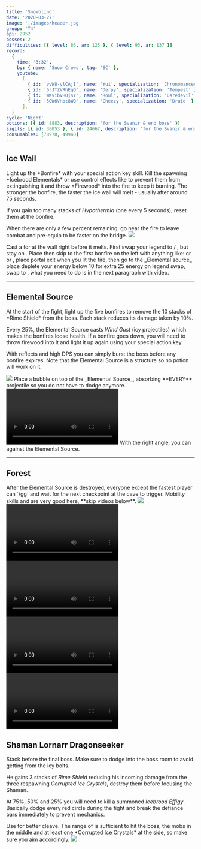 ```yaml
---
title: 'Snowblind'
date: '2020-03-27'
image: './images/header.jpg'
group: 'T4'
api: 2952
bosses: 2
difficulties: [{ level: 86, ar: 125 }, { level: 93, ar: 137 }]
record:
  {
    time: '3:32',
    by: { name: 'Snow Crows', tag: 'SC' },
    youtube:
      [
        { id: 'vvW8-vlCAjI', name: 'Yui', specialization: 'Chronomancer' },
        { id: '5rJTZVRhEqQ', name: 'Derpy', specialization: 'Tempest' },
        { id: 'WKvibVHOjsY', name: 'Roul', specialization: 'Daredevil' },
        { id: '5OW6VHot8WQ', name: 'Cheezy', specialization: 'Druid' },
      ],
  }
cycle: 'Night'
potions: [{ id: 8883, description: 'for the Svanir & end boss' }]
sigils: [{ id: 36053 }, { id: 24667, description: 'for the Svanir & end boss' }]
consumables: [78978, 49940]
---
```


## Ice Wall <Item id="8883" disableText/><Item id="24667" disableText/>

<Grid>
<GridItem sm="8">
Light up the *Bonfire* with your special action key skill. Kill the spawning *Icebrood Elementals* or use control effects like <Control name="pull"/> to prevent them from extinguishing it and throw *Firewood* into the fire to keep it burning. The stronger the bonfire, the faster the ice wall will melt - usually after around 75 seconds.

If you gain too many stacks of _Hypothermia_ (one every 5 seconds), reset them at the bonfire.

When there are only a few percent remaining, go near the fire to leave combat and pre-equip <Item id="49940"/> to be faster on the bridge.
</GridItem>
<GridItem sm="4">
<Image src="./images/the_start_area.jpg" caption="The start area"/>
</GridItem>
</Grid>

<Tabs>
<Tab specialization="Elementalist">
Cast a <Skill name="Conjure Fiery Greatsword"/> for <Specialization name="revenant"/> at the wall right before it melts.
</Tab>
<Tab specialization="Revenant">
First swap your legend to <Skill name="Legendary Centaur Stance"/> / <Skill name="Legendary Renegade Stance"/>, but stay on <Skill name="Legendary Renegade Stance" disableText/>. Place <Item id="78978"/> then  skip to the first bonfire on the left with anything like: <Skill name="Conjure Fiery Greatsword"/> or <Item id="49940"/> or <Item id="85244"/>, place portal exit when you lit the fire, then go to the _Elemental source_ place deplete your energy below 10 for extra 25 energy on legend swap, swap to <Skill name="Legendary Centaur Stance"/>, what you need to do is in the next paragraph with video.
</Tab>
</Tabs>

---

## Elemental Source <Item id="8885" disableText/><Item id="24661" disableText/>

<Grid>
<GridItem sm="8">
At the start of the fight, light up the five bonfires to remove the 10 stacks of *Rime Shield* from the boss. Each stack reduces its damage taken by 10%.

Every 25%, the Elemental Source casts _Wind Gust_ (icy projectiles) which makes the bonfires loose health. If a bonfire goes down, you will need to throw firewood into it and light it up again using your special action key.

With reflects and high DPS you can simply burst the boss before any bonfire expires. Note that the Elemental Source is a structure so no potion will work on it.
</GridItem>

<GridItem sm="4">
<Image src="./images/the_elemental_source.jpg" caption="The Elemental Source"/>
</GridItem>

<GridItem sm="12">
<Tabs>
<Tab specialization="revenant">
Place a bubble on top of the _Elemental Source_, absorbing **EVERY** projectile so you do not have to dodge anymore.
  
<Video title="Revenant bubble" youtube="ORcJL1p1pN8"/>
</Tab>

<Tab specialization="elementalist">
With the right angle, you can <Skill id="5697"/> against the Elemental Source.
</Tab>
</Tabs>
</GridItem>
</Grid>



---

## Forest <Item id="8883" disableText/><Item id="24667" disableText/>

<Grid>
<GridItem sm="8">
After the Elemental Source is destroyed, everyone except the fastest player can `/gg` and wait for the next checkpoint at the cave to trigger. Mobility skills and <Item id="49940"/> are very good here, **skip videos below**.
</GridItem>
<GridItem sm="4">
    <Image src="./images/the_icy_forest.jpg" caption="The icy forest"/>
</GridItem>
  
<GridItem sm="12">  
<Tabs>
<Tab specialization="Ranger">
<Video title="Ranger skip" timestamp="100"  youtube="3Zc_ZJqPD0s"/>  
</Tab>
<Tab specialization="Warrior">
<Video title="Warrior skip" timestamp="21"  youtube="29qQ2xU1YHk"/>
</Tab>
<Tab specialization="Guardian">
<Video title="Guardian skip" timestamp="256" youtube="MmJTsOhdQeo"/>
</Tab>
<Tab specialization="Thief">
<Video title="Thief skip" timestamp="125" youtube="Alpgs_GaZV0"/>
</Tab>
</Tabs>
</GridItem>
 
</Grid>

## Shaman Lornarr Dragonseeker <Item id="8883" disableText/><Item id="24667" disableText/>

<Grid>
<GridItem>
Stack <Boon name="might"/> before the final boss. Make sure to dodge into the boss room to avoid getting <Condition name="chilled"/> from the icy bolts.

He gains 3 stacks of _Rime Shield_ reducing his incoming damage from the three respawning _Corrupted Ice Crystals_, destroy them before focusing the Shaman.

At 75%, 50% and 25% you will need to kill a summoned _Icebrood Effigy_. Basically dodge every red circle during the fight and break the defiance bars immediately to prevent mechanics.
</GridItem>

<GridItem>
<Tabs>

<Tab specialization="Tempest">
Use <Specialization name="Tempest"/> <Skill id="22572"/> for better cleave. The range of <Skill id="22572"/> is sufficient to hit the boss, the mobs in the middle and at least one *Corrupted Ice Crystals* at the side, so make sure you aim accordingly.
</Tab>
</Tabs>
</GridItem>
</Grid>

<Image src="./images/shaman_lornarr_dragonseeker.jpg" caption="Shaman Lornarr Dragonseekers cave"/>
